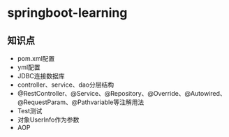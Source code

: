 # springboot-learning

## 知识点
- pom.xml配置
- yml配置
- JDBC连接数据库
- controller、service、dao分层结构
- @RestController、@Service、@Repository、@Override、@Autowired、@RequestParam、@Pathvariable等注解用法
- Test测试
- 对象UserInfo作为参数
- AOP